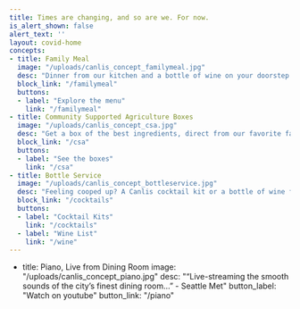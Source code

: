```yaml
---
title: Times are changing, and so are we. For now.
is_alert_shown: false
alert_text: ''
layout: covid-home
concepts:
- title: Family Meal
  image: "/uploads/canlis_concept_familymeal.jpg"
  desc: "Dinner from our kitchen and a bottle of wine on your doorstep with zero contact. "
  block_link: "/familymeal"
  buttons:
  - label: "Explore the menu"
    link: "/familymeal"
- title: Community Supported Agriculture Boxes
  image: "/uploads/canlis_concept_csa.jpg"
  desc: "Get a box of the best ingredients, direct from our favorite farmers."
  block_link: "/csa"
  buttons:
  - label: "See the boxes"
    link: "/csa"
- title: Bottle Service
  image: "/uploads/canlis_concept_bottleservice.jpg"
  desc: "Feeling cooped up? A Canlis cocktail kit or a bottle of wine from our cellar might help."
  block_link: "/cocktails"
  buttons:
  - label: "Cocktail Kits"
    link: "/cocktails"
  - label: "Wine List"
    link: "/wine"
---
```


- title: Piano, Live from Dining Room
  image: "/uploads/canlis_concept_piano.jpg"
  desc: "“Live-streaming the smooth sounds of the city’s finest dining room…”  - Seattle Met"
  button_label: "Watch on youtube"
  button_link: "/piano"